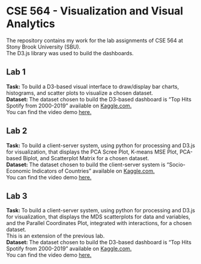# CSE 564 - Visualization and Visual Analytics

<p>
The repository contains my work for the lab assignments of CSE 564 at Stony Brook University (SBU).<br>
The D3.js library was used to build the dashboards.
</p>

<h2>Lab 1</h2>
<p>
  <b>Task: </b>To build a D3-based visual interface to draw/display bar charts, histograms, and scatter plots to visualize a chosen dataset.<br>
  <b>Dataset: </b>The dataset chosen to build the D3-based dashboard is “Top Hits Spotify from 2000-2019” available on <a href="https://www.kaggle.com/datasets/paradisejoy/top-hits-spotify-from-20002019">Kaggle.com.</a><br>
  You can find the video demo <a href="https://drive.google.com/file/d/1Dbi2mnp6sI_UeCowKm7azj1lNVEN_-ux/view?usp=sharing">here.</a>
</p>

<h2>Lab 2</h2>
<p>
  <b>Task: </b>To build a client-server system, using python for processing and D3.js for visualization, that displays the PCA Scree Plot, K-means MSE Plot, PCA-based Biplot, and Scatterplot Matrix for a chosen dataset.<br>
  <b>Dataset: </b>The dataset chosen to build the client-server system is “Socio-Economic Indicators of Countries” available on <a href="https://www.kaggle.com/datasets/rohan0301/unsupervised-learning-on-country-data/data?select=Country-data.csv">Kaggle.com.</a><br>
  You can find the video demo <a href="https://drive.google.com/file/d/1E7FuAkU5QY-LLF1JDwl9zCzHzfYBMMT2/view?usp=sharing">here.</a>
</p>

<h2>Lab 3</h2>
<p>
  <b>Task: </b>To build a client-server system, using python for processing and D3.js for visualization, that displays the MDS scatterplots for data and variables, and the Parallel Coordinates
Plot, integrated with interactions, for a chosen dataset.<br>
  This is an extension of the previous lab.<br>
  <b>Dataset: </b>The dataset chosen to build the D3-based dashboard is “Top Hits Spotify from 2000-2019” available on <a href="https://www.kaggle.com/datasets/rohan0301/unsupervised-learning-on-country-data/data?select=Country-data.csv">Kaggle.com.</a><br>
  You can find the video demo <a href="https://drive.google.com/file/d/1cXFvEIRBGDvCyQ06LzoRtqavgsDMYcUb/view?usp=drive_link">here.</a>
</p>
